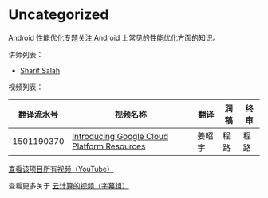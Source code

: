 # Uncategorized

Android 性能优化专题关注 Android 上常见的性能优化方面的知识。

讲师列表：

*   [Sharif Salah](https://plus.google.com/+SharifSalah)
 
视频列表：

| 翻译流水号 | 视频名称 | 翻译 | 润稿 | 终审 |
| -- | -- | -- | -- | -- |
| 1501190370 | [Introducing Google Cloud Platform Resources](https://pub.gfansub.com/Cloud/999-Uncategorized/1501190370-introducing-google-cloud-platform-resources.html)  | 姜昭宇 | 程路 | 程路 |

[查看该项目所有视频（YouTube）](https://)

查看更多关于 [云计算的视频（字幕组）](https://pub.gfansub.com/Cloud/index.html)